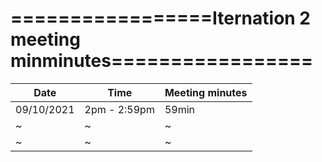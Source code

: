 # =================Iternation 2 meeting minminutes=================

| Date        | Time       | Meeting minutes |
|-------------|------------|-----------------|
|09/10/2021   |2pm - 2:59pm| 59min        |
| ~   |~ |~                |
| ~   |~ |~                |
